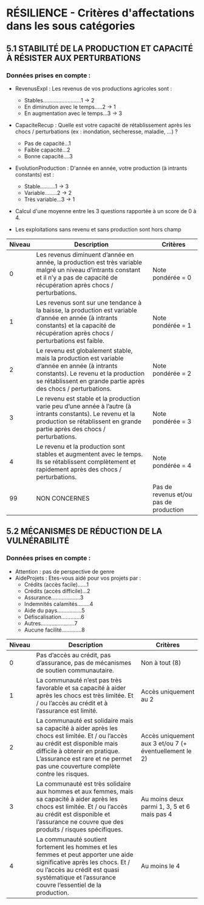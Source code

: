 # RÉSILIENCE - Critères d'affectations dans les sous catégories 

## 5.1 STABILITÉ DE LA PRODUCTION ET CAPACITÉ À RÉSISTER AUX PERTURBATIONS

### Données prises en compte : 
- RevenusExpl : Les revenus de vos productions agricoles sont :
   - Stables.........................1 -> 2
   - En diminution avec le temps.....2 -> 1
   - En augmentation avec le temps...3 -> 3

- CapaciteRecup : Quelle est votre capacité de rétablissement après les chocs / perturbations (ex : inondation, sécheresse, maladie, ...) ?
   - Pas de capacité...1
   - Faible capacité...2
   - Bonne capacité....3

- EvolutionProduction : D'année en année, votre production (à intrants constants) est :
   - Stable..........1 -> 3
   - Variable........2 -> 2
   - Très variable...3 -> 1

- Calcul d'une moyenne entre les 3 questions rapportée à un score de 0 à 4.

- Les exploitations sans revenu et sans production sont hors champ

| Niveau | Description | Critères |
|--------|---------------------------------------------------------------------------------------------------------------------------|----------------|
| 0 | Les revenus diminuent d’année en année, la production est très variable malgré un niveau d’intrants constant et il n’y a pas de capacité de récupération après chocs / perturbations. | Note pondérée = 0 |
| 1 | Les revenus sont sur une tendance à la baisse, la production est variable d’année en année (à intrants constants) et la capacité de récupération après chocs / perturbations est faible. | Note pondérée = 1 |
| 2 | Le revenu est globalement stable, mais la production est variable d’année en année (à intrants constants). Le revenu et la production se rétablissent en grande partie après des chocs / perturbations. | Note pondérée = 2 |
| 3 | Le revenu est stable et la production varie peu d’une année à l’autre (à intrants constants). Le revenu et la production se rétablissent en grande partie après des chocs / perturbations. | Note pondérée = 3 |
| 4 | Le revenu et la production sont stables et augmentent avec le temps. Ils se rétablissent complètement et rapidement après des chocs / perturbations. | Note pondérée = 4 |
| 99 | NON CONCERNES | Pas de revenus et/ou pas de production |

## 5.2 MÉCANISMES DE RÉDUCTION DE LA VULNÉRABILITÉ

### Données prises en compte : 
- Attention : pas de perspective de genre
- AideProjets : Etes-vous aidé pour vos projets par :
   - Crédits (accès facile)......1
   - Crédits (accès difficile)...2
   - Assurance...................3
   - Indemnités calamités........4 
   - Aide du pays................5
   - Défiscalisation.............6
   - Autres......................7
   - Aucune facilité.............8

| Niveau | Description                                                                                              | Critères                                                                    |
|--------|-------------|------------|
| 0 | Pas d’accès au crédit, pas d’assurance, pas de mécanismes de soutien communautaire. | Non à tout (8) |
| 1 | La communauté n’est pas très favorable et sa capacité à aider après les chocs est très limitée. Et / ou l’accès au crédit et à l’assurance est limité. | Accès uniquement au 2 |
| 2 | La communauté est solidaire mais sa capacité à aider après les chocs est limitée. Et / ou l’accès au crédit est disponible mais difficile à obtenir en pratique. L’assurance est rare et ne permet pas une couverture complète contre les risques. | Accès uniquement aux 3 et/ou 7 (+ éventuellement le 2) |
| 3 | La communauté est très solidaire aux hommes et aux femmes, mais sa capacité à aider après les chocs est limitée. Et / ou l’accès au crédit est disponible et l’assurance ne couvre que des produits / risques spécifiques. | Au moins deux parmi 1, 3, 5 et 6 mais pas 4 |
| 4 | La communauté soutient fortement les hommes et les femmes et peut apporter une aide significative après les chocs. Et / ou l’accès au crédit est quasi systématique et l’assurance couvre l’essentiel de la production. | Au moins le 4 |

